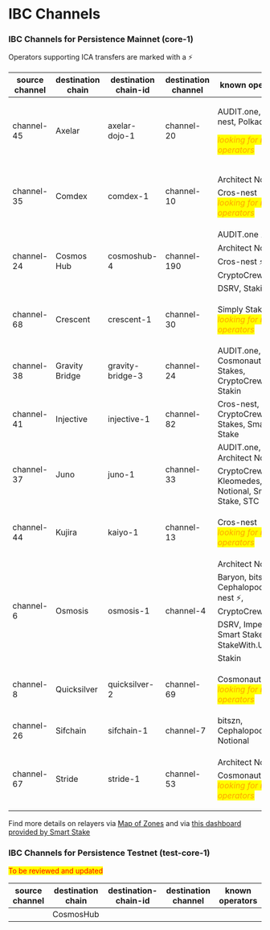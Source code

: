 # IBC Channels

### **IBC Channels for Persistence Mainnet (core-1)**

Operators supporting ICA transfers are marked with a ⚡️

| source channel | destination chain | destination chain-id | destination channel | known operators                                                                                                                |
| -------------- | ----------------- | -------------------- | ------------------- | ------------------------------------------------------------------------------------------------------------------------------ |
| channel-45     | Axelar            | axelar-dojo-1        | channel-20          | <p>AUDIT.one, Cros-nest, Polkachu </p><p><mark style="color:orange;">*looking for more operators*</mark></p>                   |
| channel-35     | Comdex            | comdex-1             | channel-10          | <p>Architect Nodes ⚡️, Cros-nest<br><mark style="color:orange;">*looking for more operators*</mark></p>                                            |
| channel-24     | Cosmos Hub        | cosmoshub-4          | channel-190         | AUDIT.one ⚡, Architect Nodes ⚡️, Cros-nest ⚡️, CryptoCrew ⚡, DSRV, Stakin                                                      |
| channel-68     | Crescent          | crescent-1           | channel-30          | <p>Simply Staking<br><mark style="color:orange;">*looking for more operators*</mark></p>                                       |
| channel-38     | Gravity Bridge    | gravity-bridge-3     | channel-24          | AUDIT.one, bitszn, Cosmonaut Stakes, CryptoCrew, Stakin                                                                        |
| channel-41     | Injective         | injective-1          | channel-82          | Cros-nest, CryptoCrew, High Stakes, Smart Stake                                                                                |
| channel-37     | Juno              | juno-1               | channel-33          | AUDIT.one, Architect Nodes ⚡️, CryptoCrew, Kleomedes, Notional, Smart Stake, STC Capital                                                           |
| channel-44     | Kujira            | kaiyo-1              | channel-13          | <p>Cros-nest <br><mark style="color:orange;">*looking for more operators*</mark></p>                                           |
| channel-6      | Osmosis           | osmosis-1            | channel-4           | Architect Nodes ⚡️, Baryon, bitszn, Cephalopod,Cros-nest ⚡️, CryptoCrew ⚡️, DSRV, Imperator, Smart Stake, StakeWith.Us ⚡️, Stakin |
| channel-8      | Quicksilver       | quicksilver-2        | channel-69          | <p>Cosmonaut Stakes<br><mark style="color:orange;">*looking for more operators*</mark></p>                                     |
| channel-26     | Sifchain          | sifchain-1           | channel-7           | bitszn, Cephalopod, Notional                                                                                                   |
| channel-67     | Stride            | stride-1             | channel-53          | <p>Architect Nodes ⚡️, Cosmonaut Stakes <br><mark style="color:orange;">*looking for more operators*</mark></p>                                     |

Find more details on relayers via [Map of Zones](https://mapofzones.com/zones/core-1/peers?columnKey=ibcVolumeIn\&period=30d) and via [this dashboard provided by Smart Stake](https://relayers.smartstake.io/network/XPRT)

### **IBC Channels for Persistence Testnet (test-core-1)**

<mark style="color:red;">To be reviewed and updated</mark>

| source channel | destination chain | destination-chain-id | destination channel | known operators |
| -------------- | ----------------- | -------------------- | ------------------- | --------------- |
|                | CosmosHub         |                      |                     |                 |
